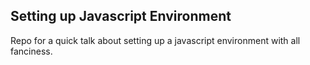 ## Setting up Javascript Environment

Repo for a quick talk about setting up a javascript environment with all fanciness.
